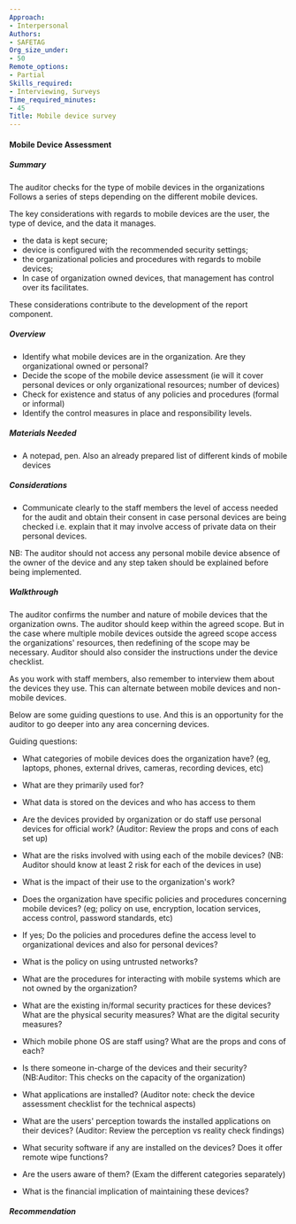 ```yaml
---
Approach:
- Interpersonal
Authors:
- SAFETAG
Org_size_under:
- 50
Remote_options:
- Partial
Skills_required:
- Interviewing, Surveys
Time_required_minutes:
- 45
Title: Mobile device survey
---
```


#### Mobile Device Assessment

##### Summary

The auditor checks for the type of mobile devices in the organizations
Follows a series of steps depending on the different mobile devices.

The key considerations with regards to mobile devices are the user, the type of device, and the data it manages.
- the data is kept secure;
- device is configured with the recommended security settings;
- the organizational policies and procedures with regards to mobile devices;
- In case of organization owned devices, that management has control over its facilitates.

These considerations contribute to the development of the report component.

##### Overview

 * Identify what mobile devices are in the organization. Are they organizational owned or personal?
* Decide the scope of the mobile device assessment (ie will it cover personal devices or only organizational resources; number of devices)
*  Check for existence and status of any policies and procedures (formal or informal)
* Identify the control measures in place and responsibility levels. 



##### Materials Needed

* A notepad, pen. Also an already prepared list of different kinds of mobile devices

##### Considerations

* Communicate clearly to the staff members the level of access needed for the audit and obtain their consent in case personal devices are being checked i.e. explain that it may involve access of private data on their personal devices.

NB: The auditor should not access any personal mobile device absence of the owner of the device and any step taken should be explained before being implemented.

##### Walkthrough

The auditor confirms the number and nature of mobile devices that the organization owns. The auditor should keep within the agreed scope. But in the case where multiple mobile devices outside the agreed scope access the organizations' resources, then redefining of the scope may be necessary. Auditor should also consider the instructions under the device checklist.

As you work with staff members, also remember to interview them about the devices they use. This can alternate between mobile devices and non-mobile devices.

Below are some guiding questions to use. And this is an opportunity for the auditor to go deeper into any area concerning devices.

Guiding questions:

* What categories of mobile devices does the organization have? (eg, laptops, phones, external drives, cameras, recording devices, etc)

* What are they primarily used for?

* What data is stored on the devices and who has access to them

* Are the devices provided by organization or do staff use personal devices for official work? (Auditor: Review the props and cons of each set up)

* What are the risks involved with using each of the mobile devices? (NB: Auditor should know at least 2 risk for each of the devices in use)

* What is the impact of their use to the organization's work?

* Does the organization have specific policies and procedures concerning mobile devices? (eg; policy on use, encryption, location services, access control, password standards, etc)

* If yes; Do the policies and procedures define the access level to organizational devices and also for personal devices?

* What is the policy on using untrusted networks?

* What are the procedures for interacting with mobile systems which are  not owned by the organization?

* What are the existing in/formal security practices for these devices? What are the physical security measures? What are the digital security measures?

* Which mobile phone OS are staff using? What are the props and cons of each?

* Is there someone in-charge of the devices and their security? (NB:Auditor: This checks on the capacity of the organization)

* What applications are installed? (Auditor note: check the device assessment checklist for the technical aspects)

* What are the users' perception towards the installed applications on their devices? (Auditor: Review the perception vs reality check findings)
* What security software if any are installed on the devices? Does it offer remote wipe functions?

* Are the users aware of them? (Exam the different categories separately)

* What is the financial implication of maintaining these devices?

##### Recommendation